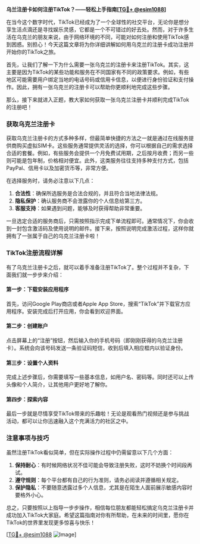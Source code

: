 **乌兰注册卡如何注册TikTok？——轻松上手指南[[TG💪+ @esim1088](https://t.me/s/esim1088)]**

在当今这个数字时代，TikTok已经成为了一个全球性的社交平台，无论你是想分享生活点滴还是寻找娱乐灵感，它都是一个不可错过的好去处。然而，对于许多生活在乌克兰的朋友来说，由于网络环境的不同，可能对如何注册和使用TikTok感到困惑。别担心！今天这篇文章将为你详细讲解如何用乌克兰的注册卡成功注册并开始你的TikTok之旅。

首先，让我们了解一下为什么需要一张乌克兰的注册卡来注册TikTok。其实，这主要是因为TikTok的某些功能和服务在不同国家有不同的政策要求。例如，有些地区可能需要用户绑定当地的电话号码或信用卡信息，以便进行身份验证和支付操作。因此，拥有一张乌克兰的注册卡可以帮助你更顺利地完成这些步骤。

那么，接下来就进入正题，教大家如何获取一张乌克兰注册卡并顺利完成TikTok的注册吧！

### 获取乌克兰注册卡

获取乌克兰注册卡的方式多种多样，但最简单快捷的方法之一就是通过在线服务提供商购买虚拟SIM卡。这些服务通常提供灵活的选择，你可以根据自己的需求选择合适的套餐。例如，有些服务会提供一个月免费试用期，之后按月收费；而另一些则可能是包年制，价格相对便宜。此外，这类服务往往支持多种支付方式，包括PayPal、信用卡以及加密货币等，非常方便。

在选择服务时，请务必注意以下几点：
1. **合法性**：确保所选服务是合法合规的，并且符合当地法律法规。
2. **隐私保护**：确认服务商不会泄露你的个人信息给第三方。
3. **客服支持**：如果遇到问题，能够及时获得帮助非常重要。

一旦选定合适的服务商后，只需按照指示完成下单流程即可。通常情况下，你会收到一封包含激活码及使用说明的邮件。接下来，按照说明完成激活过程，这样你就拥有了一张属于自己的乌克兰注册卡啦！

### TikTok注册流程详解

有了乌克兰注册卡之后，就可以着手准备注册TikTok了。整个过程并不复杂，下面我们就一步步来介绍：

#### 第一步：下载安装应用程序
首先，访问Google Play商店或者Apple App Store，搜索“TikTok”并下载官方应用程序。安装完成后打开应用，你会看到欢迎界面。

#### 第二步：创建账户
点击屏幕上的“注册”按钮，然后输入你的手机号码（即刚刚获得的乌克兰注册卡）。系统会向该号码发送一条验证码短信，收到后填入相应框内以验证身份。

#### 第三步：设置个人资料
完成上述步骤后，你需要填写一些基本信息，如用户名、密码等。同时还可以上传头像和个人简介，让其他用户更好地了解你。

#### 第四步：探索内容
最后一步就是尽情享受TikTok带来的乐趣啦！无论是观看热门视频还是参与挑战活动，都可以让你迅速融入这个充满活力的社区之中。

### 注意事项与技巧

虽然注册TikTok看似简单，但在实际操作过程中仍需留意以下几个方面：
1. **保持耐心**：有时候网络状况不佳可能会导致注册失败，这时不妨换个时间段再试。
2. **遵守规则**：每个平台都有自己的行为准则，请务必阅读并遵循相关规定。
3. **保护隐私**：不要随意透露过多个人信息，尤其是在陌生人面前展示敏感内容时要格外小心。

总之，只要按照以上指导一步步操作，相信每位朋友都能轻松搞定乌克兰注册卡并成功加入TikTok大家庭。希望这篇指南对你有所帮助，在未来的时间里，愿你在TikTok的世界里发现更多惊喜与快乐！

[[TG💪+ @esim1088](https://t.me/s/esim1088) ![Image](https://i.postimg.cc/4NQfJmqS/Snipaste-2025-05-13-00-14-12.png)]